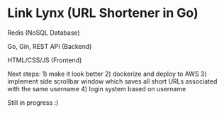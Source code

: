 # Link Lynx (URL Shortener in Go) 

Redis (NoSQL Database)

Go, Gin, REST API (Backend)

HTML/CSS/JS (Frontend)

<!--
<div>
  <img src="./images/example-before.png" alt="Before URL Generation" width="500" style="display:inline-block; margin-right: 20px;">
  <img src="./images/example.png" alt="After URL Generation" width="500" style="display:inline-block;">
</div>
-->

Next steps: 1) make it look better 2) dockerize and deploy to AWS 3) implement side scrollbar window which saves all short URLs associated with the same username 4) login system based on username

Still in progress :)